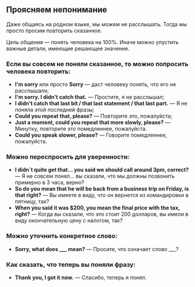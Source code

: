 ## Проясняем непонимание

Даже общаясь на родном языке, мы можем не расслышать. Тогда мы просто просим повторить сказанное.

Цель общения — понять человека на 100%. Иначе можно упустить важные детали, имеющие решающее значение. 

### Если вы совсем не поняли сказанное, то можно попросить человека повторить:


*  **I'm sorry** или просто **Sorry** — даст человеку понять, что его не расслышали;
*  **I'm sorry. I didn't catch that.** — Простите, я не расслышал;
*  **I didn't catch that last bit / that last statement / that last part.** — Я не поняла этой последней фразы;
*  **Could you repeat that, please?** — Повторите это, пожалуйста;
*  **Just a moment, could you repeat that more slowly, please?** — Минутку, повторите это помедленнее, пожалуйста.
*  **Could you speak slower, please?** — Говорите помедленнее, пожалуйста.

### Можно переспросить для уверенности:

*  <b>I didn`t quite get that... you said we should call around 3pm, correct?</b> — Я не совсем понял... вы сказали, что мы должны позвонить примерно в 3 часа, верно?
*  <b>So do you mean that he will be back from a business trip on Friday, is that right?</b> — Вы имеете в виду, что он вернется из командировки в пятницу, так?
*  <b>When you said it was $200, you mean the final price with the tax, right?</b> — Когда вы сказали, что это стоит 200 долларов, вы имели в виду окончательную цену с налогом, так?

### Можно уточнить конкретное слово:

*  <b>Sorry, what does ___ mean?</b> — Просите, что означает слово ___?


### Как сказать, что теперь вы поняли фразу:

*  <b>Thank you, I got it now.</b> — Спасибо, теперь я понял.

